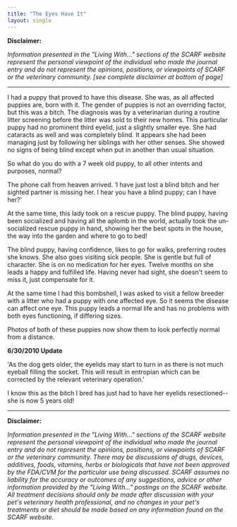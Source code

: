 ```yaml
---
title: "The Eyes Have It"
layout: single
---
```


**Disclaimer:**

_Information presented in the "Living With..." sections of the SCARF website represent the personal viewpoint of the individual who made the journal entry and do not represent the opinions, positions, or viewpoints of SCARF or the veterinary community. [see complete disclaimer at bottom of page]_

---

I had a puppy that proved to have this disease. She was, as all affected puppies are, born with it. The gender of puppies is not an overriding factor, but this was a bitch. The diagnosis was by a veterinarian during a routine litter screening before the litter was sold to their new homes. This particular puppy had no prominent third eyelid, just a slightly smaller eye. She had cataracts as well and was completely blind. It appears she had been managing just by following her siblings with her other senses. She showed no signs of being blind except when put in another than usual situation.

So what do you do with a 7 week old puppy, to all other intents and purposes, normal?

The phone call from heaven arrived. ‘I have just lost a blind bitch and her sighted partner is missing her. I hear you have a blind puppy; can I have her?'

At the same time, this lady took on a rescue puppy. The blind puppy, having been socialized and having all the aplomb in the world, actually took the un-socialized rescue puppy in hand, showing her the best spots in the house, the way into the garden and where to go to bed!

The blind puppy, having confidence, likes to go for walks, preferring routes she knows. She also goes visiting sick people. She is gentle but full of character. She is on no medication for her eyes. Twelve months on she leads a happy and fulfilled life. Having never had sight, she doesn't seem to miss it, just compensate for it.

At the same time I had this bombshell, I was asked to visit a fellow breeder with a litter who had a puppy with one affected eye. So it seems the disease can affect one eye. This puppy leads a normal life and has no problems with both eyes functioning, if differing sizes.

Photos of both of these puppies now show them to look perfectly normal from a distance.

**6/30/2010 Update**

'As the dog gets older, the eyelids may start to turn in as there is not much eyeball filling the socket. This will result in entropian which can be corrected by the relevant veterinary operation.'

I know this as the bitch I bred has just had to have her eyelids resectioned--she is now 5 years old!

---

**Disclaimer:**

_Information presented in the "Living With..." sections of the SCARF website represent the personal viewpoint of the individual who made the journal entry and do not represent the opinions, positions, or viewpoints of SCARF or the veterinary community. There may be discussions of drugs, devices, additives, foods, vitamins, herbs or biologicals that have not been approved by the FDA/CVM for the particular use being discussed. SCARF assumes no liability for the accuracy or outcomes of any suggestions, advice or other information provided by the "Living With..." postings on the SCARF website. All treatment decisions should only be made after discussion with your pet's veterinary health professional, and no changes in your pet's treatments or diet should be made based on any information found on the SCARF website._
